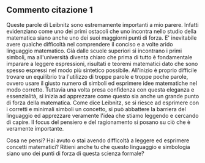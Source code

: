 ## Commento citazione 1

Queste parole di Leibnitz sono estremamente importanti a mio parere. Infatti evidenziano come uno dei primi ostacoli che uno incontra nello studio della matematica siano anche uno dei suoi maggiorni punti di forza. E' inevitabile avere qualche difficoltà nel comprendere il conciso e a volte arido linguaggio matematico. Già dalle scuole superiori si incontrano i primi simboli, ma all'università diventa chiaro che prima di tutto è fondamentale imparare a leggere espressioni, risultati e teoremi matematici dato che sono spesso espressi nel modo più sintetico possibile. All'inizio è proprio difficile trovare un equilibrio tra l'utilizzo di troppe parole e troppe poche parole, ovvero usare il giusto numero di simboli ed esprimere idee matematiche nel modo corretto. Tuttavia una volta presa confidenza con questa eleganza e essenzialità, si inizia ad apprezzare come questo sia anche un grande punto di forza della matematica. Come dice Leibnitz, se si riesce ad esprimere con i corretti e minimali simboli un concetto, si può abbattere la barriera del linguaggio ed apprezzare veramente l'idea che stiamo leggendo e cercando di capire. Il focus del pensiero e del ragionamento si posano su ciò che è veramente importante.

Cosa ne pensi? Hai avuto o stai avendo difficoltà a leggere ed esprimere concetti matematici? Ritieni anche tu che questo linguaggio e simbologia siano uno dei punti di forza di questa scienza formale?